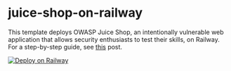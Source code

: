 # juice-shop-on-railway
This template deploys OWASP Juice Shop, an intentionally vulnerable web application that allows security enthusiasts to test their skills, on Railway. For a step-by-step guide, see [this](https://alphasec.io/practice-hacking-skills-with-owasp-juice-shop/) post.

[![Deploy on Railway](https://railway.app/button.svg)](https://railway.app/new/template/6JBGcJ?referralCode=alphasec)
